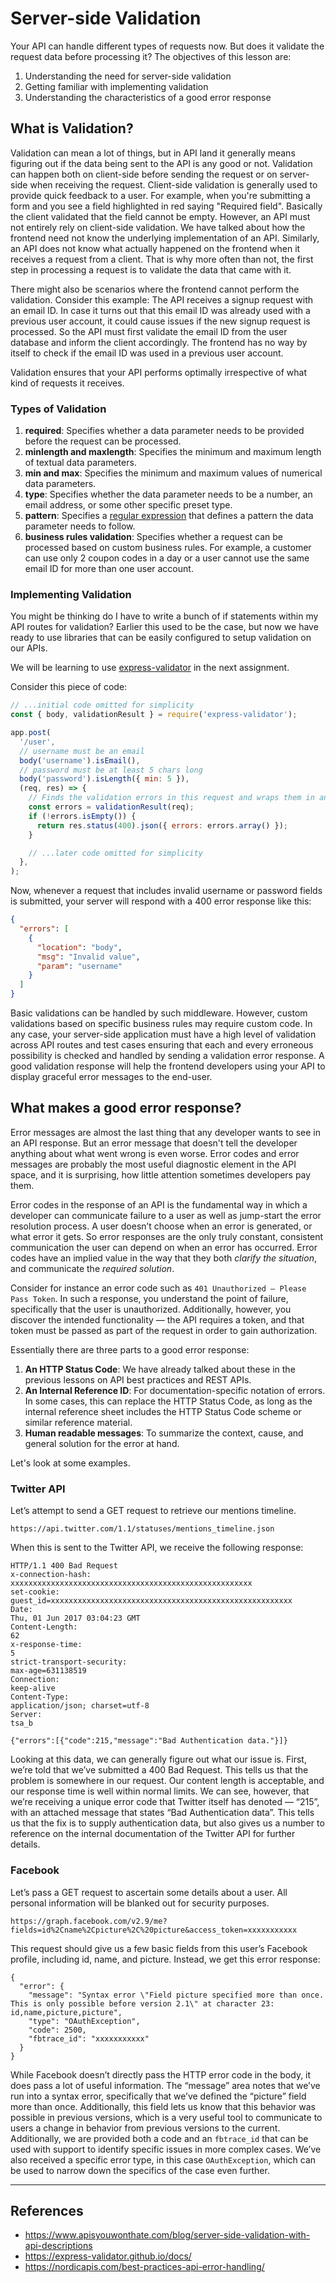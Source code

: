 # Server-side Validation
Your API can handle different types of requests now. But does it validate the request data before processing it? The objectives of this lesson are:
1. Understanding the need for server-side validation
2. Getting familiar with implementing validation
3. Understanding the characteristics of a good error response

## What is Validation?
Validation can mean a lot of things, but in API land it generally means figuring out if the data being sent to the API is any good or not. Validation can happen both on client-side before sending the request or on server-side when receiving the request. Client-side validation is generally used to provide quick feedback to a user. For example, when you're submitting a form and you see a field highlighted in red saying "Required field". Basically the client validated that the field cannot be empty. However, an API must not entirely rely on client-side validation. We have talked about how the frontend need not know the underlying implementation of an API. Similarly, an API does not know what actually happened on the frontend when it receives a request from a client. That is why more often than not, the first step in processing a request is to validate the data that came with it.

There might also be scenarios where the frontend cannot perform the validation. Consider this example: The API receives a signup request with an email ID. In case it turns out that this email ID was already used with a previous user account, it could cause issues if the new signup request is processed. So the API must first validate the email ID from the user database and inform the client accordingly. The frontend has no way by itself to check if the email ID was used in a previous user account.

Validation ensures that your API performs optimally irrespective of what kind of requests it receives.

### Types of Validation
1. **required**: Specifies whether a data parameter needs to be provided before the request can be processed.
2. **minlength and maxlength**: Specifies the minimum and maximum length of textual data parameters.
3. **min and max**: Specifies the minimum and maximum values of numerical data parameters.
4. **type**: Specifies whether the data parameter needs to be a number, an email address, or some other specific preset type. 
5. **pattern**: Specifies a [regular expression](https://developer.mozilla.org/en-US/docs/Web/JavaScript/Guide/Regular_Expressions) that defines a pattern the data parameter needs to follow.
6. **business rules validation**: Specifies whether a request can be processed based on custom business rules. For example, a customer can use only 2 coupon codes in a day or a user cannot use the same email ID for more than one user account.

### Implementing Validation
You might be thinking do I have to write a bunch of if statements within my API routes for validation? Earlier this used to be the case, but now we have ready to use libraries that can be easily configured to setup validation on our APIs.

We will be learning to use [express-validator](https://express-validator.github.io/docs/) in the next assignment.

Consider this piece of code:
```js
// ...initial code omitted for simplicity
const { body, validationResult } = require('express-validator');

app.post(
  '/user',
  // username must be an email
  body('username').isEmail(),
  // password must be at least 5 chars long
  body('password').isLength({ min: 5 }),
  (req, res) => {
    // Finds the validation errors in this request and wraps them in an object with handy functions
    const errors = validationResult(req);
    if (!errors.isEmpty()) {
      return res.status(400).json({ errors: errors.array() });
    }

    // ...later code omitted for simplicity
  },
);
```

Now, whenever a request that includes invalid username or password fields is submitted, your server will respond with a 400 error response like this:
```json
{
  "errors": [
    {
      "location": "body",
      "msg": "Invalid value",
      "param": "username"
    }
  ]
}
```

Basic validations can be handled by such middleware. However, custom validations based on specific business rules may require custom code. In any case, your server-side application must have a high level of validation across API routes and test cases ensuring that each and every erroneous possibility is checked and handled by sending a validation error response. A good validation response will help the frontend developers using your API to display graceful error messages to the end-user.

## What makes a good error response?
Error messages are almost the last thing that any developer wants to see in an API response. But an error message that doesn't tell the developer anything about what went wrong is even worse. Error codes and error messages are probably the most useful diagnostic element in the API space, and it is surprising, how little attention sometimes developers pay them.

Error codes in the response of an API is the fundamental way in which a developer can communicate failure to a user as well as jump-start the error resolution process. A user doesn’t choose when an error is generated, or what error it gets. So error responses are the only truly constant, consistent communication the user can depend on when an error has occurred. Error codes have an implied value in the way that they both *clarify the situation*, and communicate the *required solution*.

Consider for instance an error code such as `401 Unauthorized – Please Pass Token`. In such a response, you understand the point of failure, specifically that the user is unauthorized. Additionally, however, you discover the intended functionality — the API requires a token, and that token must be passed as part of the request in order to gain authorization.

Essentially there are three parts to a good error response:
1. **An HTTP Status Code**: We have already talked about these in the previous lessons on API best practices and REST APIs.
2. **An Internal Reference ID**: For documentation-specific notation of errors. In some cases, this can replace the HTTP Status Code, as long as the internal reference sheet includes the HTTP Status Code scheme or similar reference material.
3. **Human readable messages**: To summarize the context, cause, and general solution for the error at hand.

Let's look at some examples.

### Twitter API
Let’s attempt to send a GET request to retrieve our mentions timeline.
```
https://api.twitter.com/1.1/statuses/mentions_timeline.json
```

When this is sent to the Twitter API, we receive the following response:
```
HTTP/1.1 400 Bad Request
x-connection-hash:
xxxxxxxxxxxxxxxxxxxxxxxxxxxxxxxxxxxxxxxxxxxxxxxxxxxxxx
set-cookie:
guest_id=xxxxxxxxxxxxxxxxxxxxxxxxxxxxxxxxxxxxxxxxxxxxxxxxxxxxxx
Date:
Thu, 01 Jun 2017 03:04:23 GMT
Content-Length:
62
x-response-time:
5
strict-transport-security:
max-age=631138519
Connection:
keep-alive
Content-Type:
application/json; charset=utf-8
Server:
tsa_b
 
{"errors":[{"code":215,"message":"Bad Authentication data."}]}
```

Looking at this data, we can generally figure out what our issue is. First, we’re told that we’ve submitted a 400 Bad Request. This tells us that the problem is somewhere in our request. Our content length is acceptable, and our response time is well within normal limits. We can see, however, that we’re receiving a unique error code that Twitter itself has denoted — “215”, with an attached message that states “Bad Authentication data”. This tells us that the fix is to supply authentication data, but also gives us a number to reference on the internal documentation of the Twitter API for further details.

### Facebook
Let’s pass a GET request to ascertain some details about a user. All personal information will be blanked out for security purposes.
```
https://graph.facebook.com/v2.9/me?fields=id%2Cname%2Cpicture%2C%20picture&access_token=xxxxxxxxxxx
```

This request should give us a few basic fields from this user’s Facebook profile, including id, name, and picture. Instead, we get this error response:
```
{
  "error": {
    "message": "Syntax error \"Field picture specified more than once. This is only possible before version 2.1\" at character 23: id,name,picture,picture",
    "type": "OAuthException",
    "code": 2500,
    "fbtrace_id": "xxxxxxxxxxx"
  }
}
```

While Facebook doesn’t directly pass the HTTP error code in the body, it does pass a lot of useful information. The “message” area notes that we’ve run into a syntax error, specifically that we’ve defined the “picture” field more than once. Additionally, this field lets us know that this behavior was possible in previous versions, which is a very useful tool to communicate to users a change in behavior from previous versions to the current. Additionally, we are provided both a code and an `fbtrace_id` that can be used with support to identify specific issues in more complex cases. We’ve also received a specific error type, in this case `OAuthException`, which can be used to narrow down the specifics of the case even further.

---
## References
- https://www.apisyouwonthate.com/blog/server-side-validation-with-api-descriptions
- https://express-validator.github.io/docs/
- https://nordicapis.com/best-practices-api-error-handling/